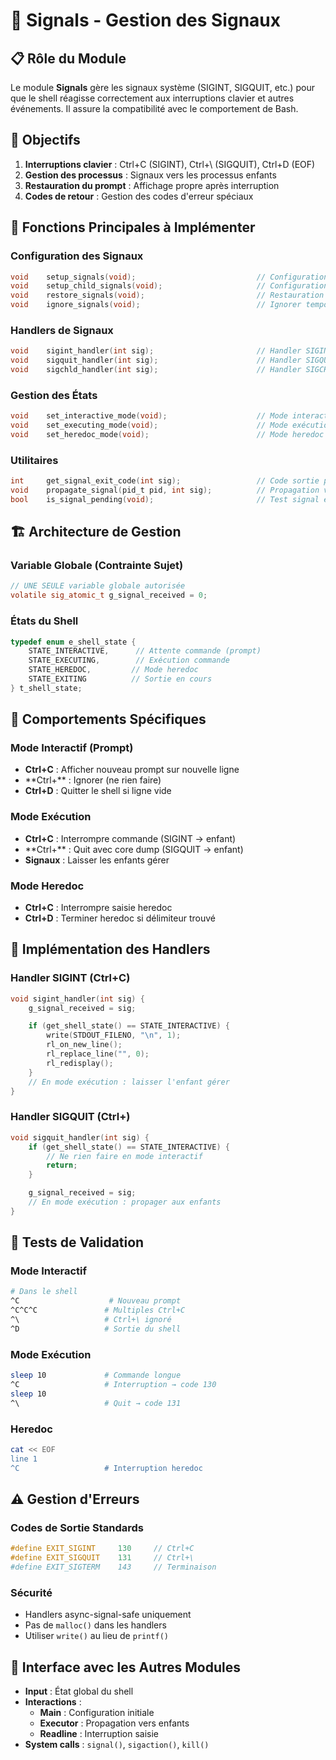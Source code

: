 # 🔔 Signals - Gestion des Signaux

## 📋 Rôle du Module

Le module **Signals** gère les signaux système (SIGINT, SIGQUIT, etc.) pour que le shell réagisse correctement aux interruptions clavier et autres événements. Il assure la compatibilité avec le comportement de Bash.

## 🎯 Objectifs

1. **Interruptions clavier** : Ctrl+C (SIGINT), Ctrl+\ (SIGQUIT), Ctrl+D (EOF)
2. **Gestion des processus** : Signaux vers les processus enfants
3. **Restauration du prompt** : Affichage propre après interruption
4. **Codes de retour** : Gestion des codes d'erreur spéciaux

## 🔧 Fonctions Principales à Implémenter

### **Configuration des Signaux**

```c
void    setup_signals(void);                           // Configuration initiale
void    setup_child_signals(void);                     // Configuration enfants
void    restore_signals(void);                         // Restauration par défaut
void    ignore_signals(void);                          // Ignorer temporairement
```

### **Handlers de Signaux**

```c
void    sigint_handler(int sig);                       // Handler SIGINT (Ctrl+C)
void    sigquit_handler(int sig);                      // Handler SIGQUIT (Ctrl+\)
void    sigchld_handler(int sig);                      // Handler SIGCHLD (enfant mort)
```

### **Gestion des États**

```c
void    set_interactive_mode(void);                    // Mode interactif (prompt)
void    set_executing_mode(void);                      // Mode exécution
void    set_heredoc_mode(void);                        // Mode heredoc
```

### **Utilitaires**

```c
int     get_signal_exit_code(int sig);                 // Code sortie pour signal
void    propagate_signal(pid_t pid, int sig);          // Propagation vers enfant
bool    is_signal_pending(void);                       // Test signal en attente
```

## 🏗️ Architecture de Gestion

### **Variable Globale (Contrainte Sujet)**

```c
// UNE SEULE variable globale autorisée
volatile sig_atomic_t g_signal_received = 0;
```

### **États du Shell**

```c
typedef enum e_shell_state {
    STATE_INTERACTIVE,      // Attente commande (prompt)
    STATE_EXECUTING,        // Exécution commande
    STATE_HEREDOC,         // Mode heredoc
    STATE_EXITING          // Sortie en cours
} t_shell_state;
```

## 📝 Comportements Spécifiques

### **Mode Interactif (Prompt)**

- **Ctrl+C** : Afficher nouveau prompt sur nouvelle ligne
- \*\*Ctrl+\*\* : Ignorer (ne rien faire)
- **Ctrl+D** : Quitter le shell si ligne vide

### **Mode Exécution**

- **Ctrl+C** : Interrompre commande (SIGINT → enfant)
- \*\*Ctrl+\*\* : Quit avec core dump (SIGQUIT → enfant)
- **Signaux** : Laisser les enfants gérer

### **Mode Heredoc**

- **Ctrl+C** : Interrompre saisie heredoc
- **Ctrl+D** : Terminer heredoc si délimiteur trouvé

## 🎯 Implémentation des Handlers

### **Handler SIGINT (Ctrl+C)**

```c
void sigint_handler(int sig) {
    g_signal_received = sig;

    if (get_shell_state() == STATE_INTERACTIVE) {
        write(STDOUT_FILENO, "\n", 1);
        rl_on_new_line();
        rl_replace_line("", 0);
        rl_redisplay();
    }
    // En mode exécution : laisser l'enfant gérer
}
```

### **Handler SIGQUIT (Ctrl+\)**

```c
void sigquit_handler(int sig) {
    if (get_shell_state() == STATE_INTERACTIVE) {
        // Ne rien faire en mode interactif
        return;
    }

    g_signal_received = sig;
    // En mode exécution : propager aux enfants
}
```

## 🧪 Tests de Validation

### **Mode Interactif**

```bash
# Dans le shell
^C                    # Nouveau prompt
^C^C^C               # Multiples Ctrl+C
^\                   # Ctrl+\ ignoré
^D                   # Sortie du shell
```

### **Mode Exécution**

```bash
sleep 10             # Commande longue
^C                   # Interruption → code 130
sleep 10
^\                   # Quit → code 131
```

### **Heredoc**

```bash
cat << EOF
line 1
^C                   # Interruption heredoc
```

## ⚠️ Gestion d'Erreurs

### **Codes de Sortie Standards**

```c
#define EXIT_SIGINT     130     // Ctrl+C
#define EXIT_SIGQUIT    131     // Ctrl+\
#define EXIT_SIGTERM    143     // Terminaison
```

### **Sécurité**

- Handlers async-signal-safe uniquement
- Pas de `malloc()` dans les handlers
- Utiliser `write()` au lieu de `printf()`

## 🔗 Interface avec les Autres Modules

- **Input** : État global du shell
- **Interactions** :
  - **Main** : Configuration initiale
  - **Executor** : Propagation vers enfants
  - **Readline** : Interruption saisie
- **System calls** : `signal()`, `sigaction()`, `kill()`
